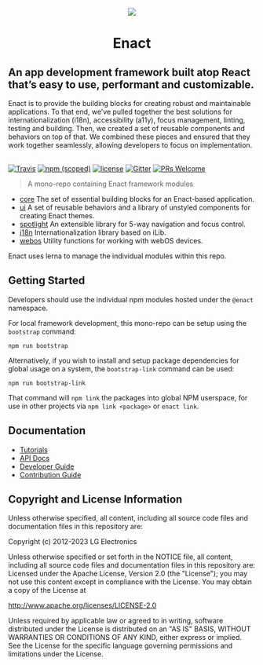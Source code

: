 <p align="center">
  <img src="https://github.com/enactjs/enact/assets/4288375/25a32c12-6a9b-44d4-80b3-a8f82ddcc643">
</p>

<h1 align="center">Enact</h1>

<h2>An app development framework built atop React that’s easy to use, performant and customizable.</h2>
Enact is to provide the building blocks for creating robust and maintainable applications. To that end, we’ve pulled together the best solutions for internationalization (i18n), accessibility (a11y), focus management, linting, testing and building. Then, we created a set of reusable components and behaviors on top of that. We combined these pieces and ensured that they work together seamlessly, allowing developers to focus on implementation.
<br><br>

[![Travis](https://img.shields.io/travis/com/enactjs/enact/master?style=flat-square)](https://app.travis-ci.com/github/enactjs/enact) [![npm (scoped)](https://img.shields.io/npm/v/@enact/core.svg?style=flat-square)](https://www.npmjs.com/package/@enact/core) [![license](https://img.shields.io/github/license/enactjs/enact.svg?style=flat-square)](http://www.apache.org/licenses/LICENSE-2.0) [![Gitter](https://img.shields.io/gitter/room/EnactJS/Lobby.svg?style=flat-square)](https://gitter.im/EnactJS/Lobby) [![PRs Welcome](https://img.shields.io/badge/PRs-welcome-brightgreen)](https://enactjs.com/docs/developer-guide/contributing)

> A mono-repo containing Enact framework modules

* [core](./packages/core/) The set of essential building blocks for an Enact-based application.
* [ui](./packages/ui) A set of reusable behaviors and a library of unstyled components for creating Enact themes.
* [spotlight](./packages/spotlight) An extensible library for 5-way navigation and focus control.
* [i18n](./packages/i18n) Internationalization library based on iLib.
* [webos](./packages/webos) Utility functions for working with webOS devices.

Enact uses lerna to manage the individual modules within this repo.

## Getting Started

Developers should use the individual npm modules hosted under the `@enact` namespace.

For local framework development, this mono-repo can be setup using the `bootstrap` command:

```
npm run bootstrap
```

Alternatively, if you wish to install and setup package dependencies for global usage on a system, the `bootstrap-link` command can be used:
```
npm run bootstrap-link
```
That command will `npm link` the packages into global NPM userspace, for use in other projects via `npm link <package>` or `enact link`.

## Documentation

* [Tutorials](https://enactjs.com/docs/tutorials)
* [API Docs](https://enactjs.com/docs/modules)
* [Developer Guide](https://enactjs.com/docs/developer-guide)
* [Contribution Guide](https://enactjs.com/docs/developer-guide/contributing)

## Copyright and License Information

Unless otherwise specified, all content, including all source code files and
documentation files in this repository are:

Copyright (c) 2012-2023 LG Electronics

Unless otherwise specified or set forth in the NOTICE file, all content,
including all source code files and documentation files in this repository are:
Licensed under the Apache License, Version 2.0 (the "License");
you may not use this content except in compliance with the License.
You may obtain a copy of the License at

http://www.apache.org/licenses/LICENSE-2.0

Unless required by applicable law or agreed to in writing, software
distributed under the License is distributed on an "AS IS" BASIS,
WITHOUT WARRANTIES OR CONDITIONS OF ANY KIND, either express or implied.
See the License for the specific language governing permissions and
limitations under the License.
